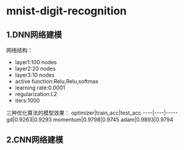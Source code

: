# mnist-digit-recognition
## 1.DNN网络建模
网络结构：
- layer1:100 nodes  
- layer2:20 nodes 
- layer3:10 nodes
- active function:Relu,Relu,softmax
- learning rate:0.0001
- regularization:L2
- iters:1000

三种优化算法的模型效果：
optimizer|train_acc|test_acc
----|----|-----
gd|0.9263|0.9293
momentum|0.9798|0.9745
adam|0.9893|0.9794

## 2.CNN网络建模
